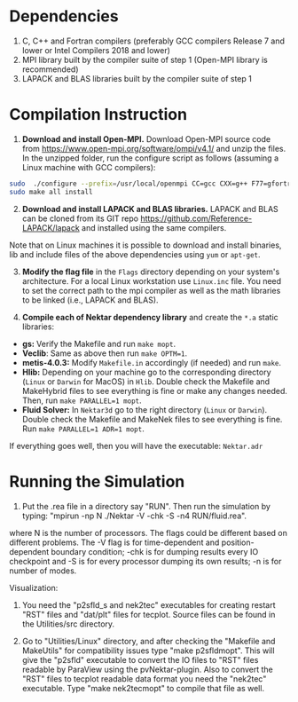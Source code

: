 # Dependencies
1. C, C++ and Fortran compilers (preferably GCC compilers Release 7 and lower or Intel Compilers 2018 and lower)
2. MPI library built by the compiler suite of step 1 (Open-MPI library is recommended)
3. LAPACK and BLAS libraries built by the compiler suite of step 1

# Compilation Instruction
1. **Download and install Open-MPI.** Download Open-MPI source code from https://www.open-mpi.org/software/ompi/v4.1/ and unzip the files. In the unzipped folder, run the configure script as follows (assuming a Linux machine with GCC compilers):

```bash
sudo  ./configure --prefix=/usr/local/openmpi CC=gcc CXX=g++ F77=gfortran FC=gfortran
sudo make all install
```
2. **Download and install LAPACK and BLAS libraries.** LAPACK and BLAS can be cloned from its GIT repo https://github.com/Reference-LAPACK/lapack and installed using the same compilers.

Note that on Linux machines it is possible to download and install binaries, lib and include files of the above dependencies using `yum` or `apt-get`.

3. **Modify the flag file** in the `Flags` directory depending on your system's architecture. For a local Linux workstation use `Linux.inc` file. 
You need to set the correct path to the mpi compiler as well as the math libraries to be linked (i.e., LAPACK and BLAS).

4. **Compile each of Nektar dependency library** and create the `*.a` static libraries:

- **gs:** Verify the Makefile and run `make mopt`.
- **Veclib**: Same as above then run `make OPTM=1`.
- **metis-4.0.3:** Modify `Makefile.in` accordingly (if needed) and run `make`.
- **Hlib:** Depending on your machine go to the corresponding directory (`Linux` or `Darwin` for MacOS) in `Hlib`. Double check the Makefile and MakeHybrid files to see everything is fine or make any changes needed. Then, run `make PARALLEL=1 mopt`.
- **Fluid Solver:** In `Nektar3d` go to the right directory (`Linux` or `Darwin`). Double check the Makefile and MakeNek files to see everything is fine. Run `make PARALLEL=1 ADR=1 mopt`.

If everything goes well, then you will have the executable: `Nektar.adr`

# Running the Simulation

1. Put the .rea file in a directory say "RUN". Then run the simulation by typing: "mpirun -np N ./Nektar -V -chk -S -n4 RUN/fluid.rea".

where N is the number of processors. The flags could be different based on different problems. The -V flag is for time-dependent and position-dependent boundary condition; 
-chk is for dumping results every IO checkpoint and -S is for every processor dumping its own results; -n is for number of modes.

Visualization:

1. You need the "p2sfld_s and nek2tec" executables for creating restart "RST" files and "dat/plt" files for tecplot. Source files can be found in the Utilities/src directory.

2. Go to "Utilities/Linux" directory, and after checking the "Makefile and MakeUtils" for compatibility issues type "make p2sfldmopt". 
This will give the "p2sfld" executable to convert the IO files to "RST" files readable by ParaView using the pvNektar-plugin. Also to convert the "RST" files to tecplot readable data format you need the "nek2tec" executable. Type "make nek2tecmopt" to compile that file as well.
